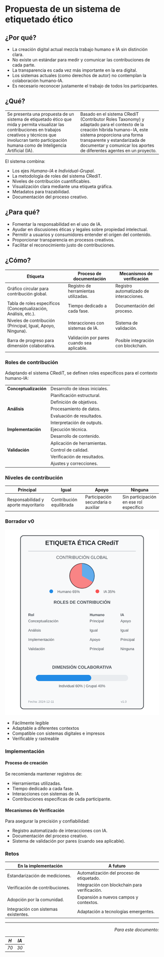 # Propuesta de un sistema de etiquetado ético

## ¿Por qué?

- La creación digital actual mezcla trabajo humano e IA sin distinción clara.
- No existe un estándar para medir y comunicar las contribuciones de cada parte.
- La transparencia es cada vez más importante en la era digital.
- Los sistemas actuales (como derechos de autor) no contemplan la colaboración humano-IA.
- Es necesario reconocer justamente el trabajo de todos los participantes.

## ¿Qué?

|||
|-|-|
|Se presenta una propuesta de un sistema de etiquetado ético que mida y permita visualizar las contribuciones en trabajos creativos y técnicos que involucran tanto participación humana como de Inteligencia Artificial (IA). |Basado en el sistema CRediT (Contributor Roles Taxonomy) y adaptado para el contexto de la creación híbrida humano-IA, este sistema proporciona una forma transparente y estandarizada de documentar y comunicar los aportes de diferentes agentes en un proyecto.|

El sistema combina:

- Los ejes *Humano*-*IA* e *Individual*-*Grupal*.
- La metodología de roles del sistema CRediT.
- Niveles de contribución cuantificables.
- Visualización clara mediante una etiqueta gráfica.
- Metadatos para trazabilidad.
- Documentación del proceso creativo.

## ¿Para qué?

- Fomentar la responsabilidad en el uso de IA.
- Ayudar en discusiones éticas y legales sobre propiedad intelectual.
- Permitir a usuarios y consumidores entender el origen del contenido.
- Proporcionar transparencia en procesos creativos.
- Facilitar el reconocimiento justo de contribuciones.

## ¿Cómo?

|Etiqueta|Proceso de documentación|Mecanismos de verificación|
|-|-|-|
|Gráfico circular para contribución global.|Registro de herramientas utilizadas.|Registro automatizado de interacciones.|
|Tabla de roles específicos (Conceptualización, Análisis, etc.).|Tiempo dedicado a cada fase.|Documentación del proceso.|
|Niveles de contribución (Principal, Igual, Apoyo, Ninguna).|Interacciones con sistemas de IA.|Sistema de validación.|
|Barra de progreso para dimensión colaborativa.|Validación por pares cuando sea aplicable.|Posible integración con blockchain.|

### Roles de contribución

Adaptando el sistema CRediT, se definen roles específicos para el contexto humano-IA:

<div align=center>

|||
|-|-|
|**Conceptualización**|Desarrollo de ideas iniciales.
||Planificación estructural.
||Definición de objetivos.
|**Análisis**|Procesamiento de datos.
||Evaluación de resultados.
||Interpretación de outputs.
|**Implementación**|Ejecución técnica.
||Desarrollo de contenido.
||Aplicación de herramientas.
|**Validación**|Control de calidad.
||Verificación de resultados.
||Ajustes y correcciones.

</div>

### Niveles de contribución

|Principal|Igual|Apoyo|Ninguna|
|-|-|-|-|
|Responsabilidad y aporte mayoritario|Contribución equilibrada|Participación secundaria o auxiliar|Sin participación en ese rol específico|


### Borrador v0

<div align=center>

![](/imagenes/ethical-credit-label.svg)

</div>

- Fácilmente legible
- Adaptable a diferentes contextos
- Compatible con sistemas digitales e impresos
- Verificable y rastreable

### Implementación

#### Proceso de creación

Se recomienda mantener registros de:

- Herramientas utilizadas.
- Tiempo dedicado a cada fase.
- Interacciones con sistemas de IA.
- Contribuciones específicas de cada participante.

#### Mecanismos de Verificación

Para asegurar la precisión y confiabilidad:

- Registro automatizado de interacciones con IA.
- Documentación del proceso creativo.
- Sistema de validación por pares (cuando sea aplicable).

### Retos

<div align=center>

|En la implementación|A futuro|
|-|-|
|Estandarización de mediciones.|Automatización del proceso de etiquetado.|
|Verificación de contribuciones.|Integración con blockchain para verificación.|
|Adopción por la comunidad.|Expansión a nuevos campos y contextos.|
|Integración con sistemas existentes.|Adaptación a tecnologías emergentes.|

</div>

---

<div align=right>

*Para este documento:*

|*H*|*IA*|
|-|-|
|*70*|*30*|

</div>